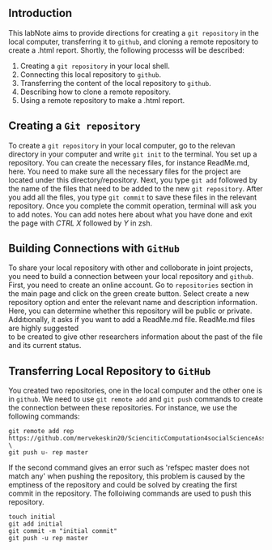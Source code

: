 ## Introduction 

This labNote aims to provide directions for creating a `git repository` in the local computer, transferring it to `github`, and cloning a remote repository to create a .html report. Shortly, the following processs will be described:
  1. Creating a `git repository` in your local shell.
  2. Connecting this local repository to `github`.
  3. Transferring the content of the local repository to `github`.
  3. Describing how to clone a remote repository.
  4. Using a remote repository to make a .html report.
  
## Creating a `Git repository`

To create a `git repository` in your local computer, go to the relevan directory in your computer and write `git init` to the terminal. 
You set up a repository. You can create the necessary files, for instance ReadMe.md, here. You need to make sure all the necessary files for the project are located under this directory/repository. 
Next, you type `git add` followed by the name of the files that need to be added to the new `git repository`.
After you add all the files, you type `git commit` to save these files in the relevant repository.
Once you complete the commit operation, terminal will ask you to add notes. You can add notes here about what you have done and exit the page with _CTRL X_ followed by _Y_ in zsh.

## Building Connections with `GitHub`

To share your local repository with other and colloborate in joint projects, you need to build a connection between your local repository and `github`.
First, you need to create an online account. 
Go to `repositories` section in the main page and click on the green create button. Select create a new repository option and enter the relevant name and description information. Here, you can determine whether this repository will be public or private. Addıtıonally, it asks if you want to add a ReadMe.md file. ReadMe.md files are highly suggested  
to be created to give other researchers information about the past of the file and its current status. 

## Transferring Local Repository to `GitHub`

You created two repositories, one in the local computer and the other one is in `github`. We need to use `git remote add` and `git push` commands to create the connection between these repositories.
For instance, we use the following commands:

```
git remote add rep https://github.com/mervekeskin20/ScienciticComputation4socialScienceAssignment7 \
git push u- rep master
```

If the second command gives an error such as 'refspec master does not match any' when pushing the repository, this problem is caused by the emptiness of the repository and could be solved by creating the first commit in the repository. The folloiwing commands are used to push this repository.

```
touch initial
git add initial
git commit -m "initial commit"
git push -u rep master
```
